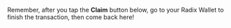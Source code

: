 Remember, after you tap the **Claim** button below, go to your Radix Wallet to finish the transaction, then come back here!
